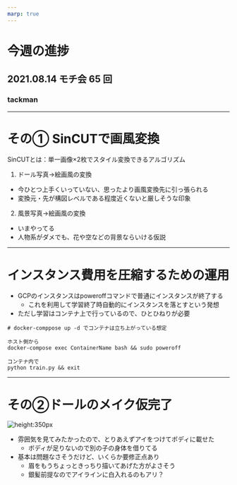 ```yaml
---
marp: true
---
```


# 今週の進捗

## 2021.08.14 モチ会 65 回

### tackman

---

# その① SinCUTで画風変換

SinCUTとは：単一画像×2枚でスタイル変換できるアルゴリズム

1. ドール写真→絵画風の変換
  - 今ひとつ上手くいっていない、思ったより画風変換先に引っ張られる
  - 変換元・先が構図レベルである程度近くないと厳しそうな印象
2. 風景写真→絵画風の変換
  - いまやってる
  - 人物系がダメでも、花や空などの背景ならいける仮説

---

# インスタンス費用を圧縮するための運用

- GCPのインスタンスはpoweroffコマンドで普通にインスタンスが終了する
  - これを利用して学習終了時自動的にインスタンスを落とすという発想
- ただし学習はコンテナ上で行っているので、ひとひねりが必要

```
# docker-comppose up -d でコンテナは立ち上がっている想定

ホスト側から
docker-compose exec ContainerName bash && sudo poweroff

コンテナ内で
python train.py && exit
```

---

# その②ドールのメイク仮完了

![height:350px](doll.png)

- 雰囲気を見てみたかったので、とりあえずアイをつけてボディに載せた
  - ボディが足りないので別の子の身体を借りてる
- 基本は問題なさそうだけど、いくらか要修正点あり
  - 眉をもうちょっときっちり描いてあげた方がよさそう
  - 銀髪前提なのでアイラインに白入れるのもアリ？
